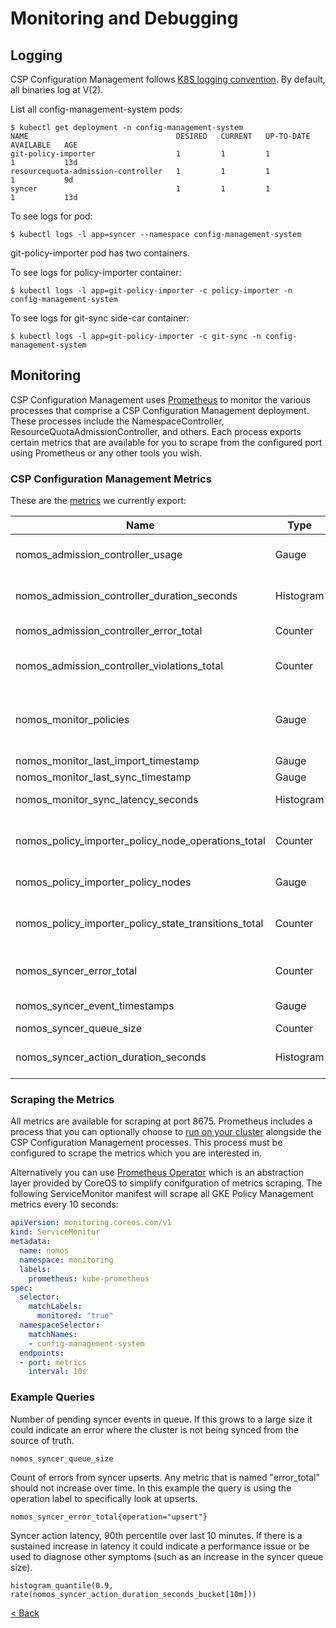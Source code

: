 # Monitoring and Debugging

## Logging

CSP Configuration Management follows
[K8S logging convention](https://github.com/kubernetes/community/blob/master/contributors/devel/logging.md).
By default, all binaries log at V(2).

List all config-management-system pods:

```console
$ kubectl get deployment -n config-management-system
NAME                                 DESIRED   CURRENT   UP-TO-DATE   AVAILABLE   AGE
git-policy-importer                  1         1         1            1           13d
resourcequota-admission-controller   1         1         1            1           9d
syncer                               1         1         1            1           13d
```

To see logs for pod:

```console
$ kubectl logs -l app=syncer --namespace config-management-system
```

git-policy-importer pod has two containers.

To see logs for policy-importer container:

```console
$ kubectl logs -l app=git-policy-importer -c policy-importer -n config-management-system
```

To see logs for git-sync side-car container:

```console
$ kubectl logs -l app=git-policy-importer -c git-sync -n config-management-system
```

## Monitoring

CSP Configuration Management uses [Prometheus](https://prometheus.io/) to
monitor the various processes that comprise a CSP Configuration Management
deployment. These processes include the NamespaceController,
ResourceQuotaAdmissionController, and others. Each process exports certain
metrics that are available for you to scrape from the configured port using
Prometheus or any other tools you wish.

### CSP Configuration Management Metrics

These are the [metrics](https://prometheus.io/docs/concepts/metric_types/) we
currently export:

Name                                                 | Type      | Labels                         | Description
---------------------------------------------------- | --------- | ------------------------------ | -----------
nomos_admission_controller_usage                     | Gauge     | app, policyspace, resource     | Policyspace quota usage per resource type
nomos_admission_controller_duration_seconds          | Histogram | app, namespace, allowed        | Admission duration distributions for apps such as resource quota
nomos_admission_controller_error_total               | Counter   | app, namespace                 | Total internal errors that occurred when reviewing admission requests
nomos_admission_controller_violations_total          | Counter   | app, policyspace, resource     | Policyspace quota violations per resource type
nomos_monitor_policies                               | Gauge     | state                          | Total number of policies (cluster and node) grouped by their sync status; should be similar to nomos_policy_importer_policy_nodes metric
nomos_monitor_last_import_timestamp                  | Gauge     |                                | Timestamp of the most recent import
nomos_monitor_last_sync_timestamp                    | Gauge     |                                | Timestamp of the most recent sync
nomos_monitor_sync_latency_seconds                   | Histogram |                                | Distribution of the latencies between importing and syncing each node
nomos_policy_importer_policy_node_operations_total   | Counter   | operation                      | Total operations that have been performed to keep policy node hierarchy up-to-date with source of truth
nomos_policy_importer_policy_nodes                   | Gauge     |                                | Number of policy nodes in current state
nomos_policy_importer_policy_state_transitions_total | Counter   | status                         | Total number of policy state transitions (A state transition can include changes to multiple resources)
nomos_syncer_error_total                             | Counter   | namespace, resource, operation | Total errors that occurred when executing syncer actions
nomos_syncer_event_timestamps                        | Gauge     | type                           | Timestamps when syncer events occurred
nomos_syncer_queue_size                              | Counter   |                                | Current size of syncer action queue
nomos_syncer_action_duration_seconds                 | Histogram | namespace, resource, operation | Syncer action duration distributions

### Scraping the Metrics

All metrics are available for scraping at port 8675. Prometheus includes a
process that you can optionally choose to
[run on your cluster](https://prometheus.io/docs/prometheus/latest/getting_started/)
alongside the CSP Configuration Management processes. This process must be
configured to scrape the metrics which you are interested in.

Alternatively you can use
[Prometheus Operator](https://coreos.com/operators/prometheus/docs/latest/)
which is an abstraction layer provided by CoreOS to simplify conifguration of
metrics scraping. The following ServiceMonitor manifest will scrape all GKE
Policy Management metrics every 10 seconds:

```yaml
apiVersion: monitoring.coreos.com/v1
kind: ServiceMonitor
metadata:
  name: nomos
  namespace: monitoring
  labels:
    prometheus: kube-prometheus
spec:
  selector:
    matchLabels:
      monitored: "true"
  namespaceSelector:
    matchNames:
    - config-management-system
  endpoints:
  - port: metrics
    interval: 10s
```

### Example Queries

Number of pending syncer events in queue. If this grows to a large size it could
indicate an error where the cluster is not being synced from the source of
truth.

```console
nomos_syncer_queue_size
```

Count of errors from syncer upserts. Any metric that is named "error_total"
should not increase over time. In this example the query is using the operation
label to specifically look at upserts.

```console
nomos_syncer_error_total{operation="upsert"}
```

Syncer action latency, 90th percentile over last 10 minutes. If there is a
sustained increase in latency it could indicate a performance issue or be used
to diagnose other symptoms (such as an increase in the syncer queue size).

```console
histogram_quantile(0.9, rate(nomos_syncer_action_duration_seconds_bucket[10m]))
```

[< Back](../../README.md)
